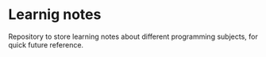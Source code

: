 # Learnig notes
Repository to store learning notes about different programming subjects, for quick future reference.